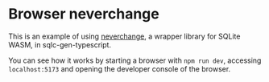 # Browser neverchange

This is an example of using [neverchange](https://github.com/shinshin86/neverchange), a wrapper library for SQLite WASM, in sqlc-gen-typescript.

You can see how it works by starting a browser with `npm run dev`, accessing `localhost:5173` and opening the developer console of the browser.